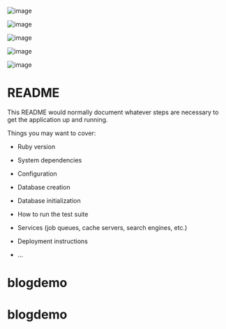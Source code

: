 ![image](https://github.com/jay-ksolves/blogdemo/assets/143693931/14a335a3-068b-4f4c-9e29-09ba085bbe71)

![image](https://github.com/jay-ksolves/blogdemo/assets/143693931/f3d713aa-be73-426e-be42-70b64e272d13)

![image](https://github.com/jay-ksolves/blogdemo/assets/143693931/22cccf4d-55a6-4e27-b8f9-72713d1b1049)

![image](https://github.com/jay-ksolves/blogdemo/assets/143693931/c2c13ec5-298b-4753-90d7-7b4b17348492)

![image](https://github.com/jay-ksolves/blogdemo/assets/143693931/4e7639ea-643d-47a3-a7ce-9af71f7b10ee)


# README

This README would normally document whatever steps are necessary to get the
application up and running.

Things you may want to cover:

* Ruby version

* System dependencies

* Configuration

* Database creation

* Database initialization

* How to run the test suite

* Services (job queues, cache servers, search engines, etc.)

* Deployment instructions

* ...
# blogdemo
# blogdemo
